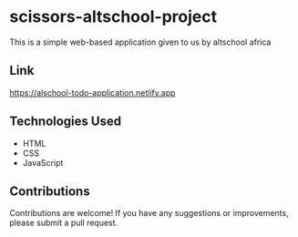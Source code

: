 # scissors-altschool-project
This is a simple web-based application given to us by altschool africa

## Link

https://alschool-todo-application.netlify.app

## Technologies Used

- HTML
- CSS
- JavaScript

## Contributions

Contributions are welcome! If you have any suggestions or improvements, please submit a pull request.
